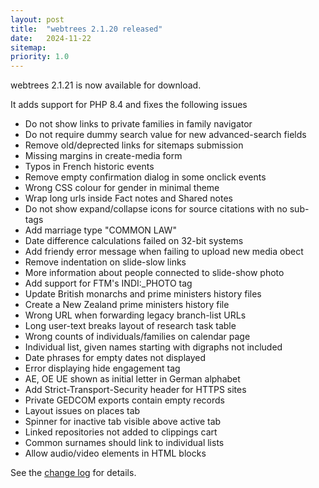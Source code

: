 ```yaml
---
layout: post
title:  "webtrees 2.1.20 released"
date:   2024-11-22
sitemap:
priority: 1.0
---
```


webtrees 2.1.21 is now available for download.

It adds support for PHP 8.4 and fixes the following issues

* Do not show links to private families in family navigator
* Do not require dummy search value for new advanced-search fields
* Remove old/deprected links for sitemaps submission
* Missing margins in create-media form
* Typos in French historic events
* Remove empty confirmation dialog in some onclick events
* Wrong CSS colour for gender in minimal theme
* Wrap long urls inside Fact notes and Shared notes
* Do not show expand/collapse icons for source citations with no sub-tags
* Add marriage type "COMMON LAW"
* Date difference calculations failed on 32-bit systems
* Add friendy error message when failing to upload new media obect
* Remove indentation on slide-slow links
* More information about people connected to slide-show photo
* Add support for FTM's INDI:_PHOTO tag
* Update British monarchs and prime ministers history files
* Create a New Zealand prime ministers history file
* Wrong URL when forwarding legacy branch-list URLs
* Long user-text breaks layout of research task table
* Wrong counts of individuals/families on calendar page
* Individual list, given names starting with digraphs not included
* Date phrases for empty dates not displayed
* Error displaying hide engagement tag
* AE, OE UE shown as initial letter in German alphabet
* Add Strict-Transport-Security header for HTTPS sites
* Private GEDCOM exports contain empty records
* Layout issues on places tab
* Spinner for inactive tab visible above active tab
* Linked repositories not added to clippings cart
* Common surnames should link to individual lists
* Allow audio/video elements in HTML blocks

See the [change log](https://github.com/fisharebest/webtrees/compare/2.1.20...2.1.21) for details.
